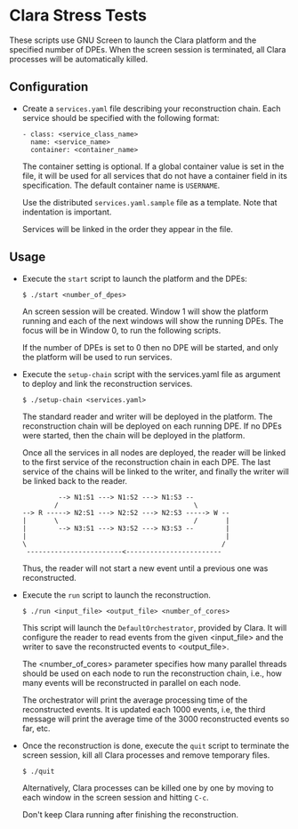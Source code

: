 Clara Stress Tests
==================

These scripts use GNU Screen to launch the Clara platform and the specified number
of DPEs. When the screen session is terminated, all Clara processes will be
automatically killed.


Configuration
-------------

 -  Create a `services.yaml` file describing your reconstruction chain.
    Each service should be specified with the following format:

        - class: <service_class_name>
          name: <service_name>
          container: <container_name>

    The container setting is optional. If a global container value is set in
    the file, it will be used for all services that do not have a container
    field in its specification. The default container name is `USERNAME`.

    Use the distributed `services.yaml.sample` file as a template.
    Note that indentation is important.

    Services will be linked in the order they appear in the file.

Usage
-----

 -  Execute the `start` script to launch the platform and the DPEs:

        $ ./start <number_of_dpes>

    An screen session will be created. Window 1 will show the platform running
    and each of the next windows will show the running DPEs. The focus will be
    in Window 0, to run the following scripts.

    If the number of DPEs is set to 0 then no DPE will be started, and only
    the platform will be used to run services.

 -  Execute the `setup-chain` script with the services.yaml file as argument
    to deploy and link the reconstruction services.

        $ ./setup-chain <services.yaml>

    The standard reader and writer will be deployed in the platform.
    The reconstruction chain will be deployed on each running DPE. If no DPEs
    were started, then the chain will be deployed in the platform.

    Once all the services in all nodes are deployed, the reader will be linked
    to the first service of the reconstruction chain in each DPE. The last
    service of the chains will be linked to the writer, and finally the writer
    will be linked back to the reader.


                 --> N1:S1 ---> N1:S2 ---> N1:S3 --
                /                                  \
        --> R -----> N2:S1 ---> N2:S2 ---> N2:S3 -----> W --
        |       \                                  /       |
        |        --> N3:S1 ---> N3:S2 ---> N3:S3 --        |
        |                                                  |
        \                                                 /
         ------------------------<------------------------

    Thus, the reader will not start a new event until a previous one was
    reconstructed.

 -  Execute the `run` script to launch the reconstruction.

        $ ./run <input_file> <output_file> <number_of_cores>

    This script will launch the `DefaultOrchestrator`, provided by Clara.
    It will configure the reader to read events from the given <input_file>
    and the writer to save the reconstructed events to <output_file>.

    The <number_of_cores> parameter specifies how many parallel threads should
    be used on each node to run the reconstruction chain, i.e., how many
    events will be reconstructed in parallel on each node.

    The orchestrator will print the average processing time of the
    reconstructed events. It is updated each 1000 events, i.e, the third
    message will print the average time of the 3000 reconstructed events so
    far, etc.

 -  Once the reconstruction is done, execute the `quit` script to terminate the
    screen session, kill all Clara processes and remove temporary files.

        $ ./quit

    Alternatively, Clara processes can be killed one by one by moving to each
    window in the screen session and hitting `C-c`.

    Don't keep Clara running after finishing the reconstruction.
